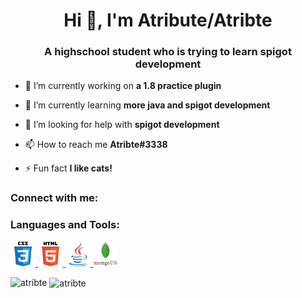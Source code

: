 <h1 align="center">Hi 👋, I'm Atribute/Atribte</h1>
<h3 align="center">A highschool student who is trying to learn spigot development</h3>

- 🔭 I’m currently working on **a 1.8 practice plugin**

- 🌱 I’m currently learning **more java and spigot development**

- 🤝 I’m looking for help with **spigot development**

- 📫 How to reach me **Atribte#3338**

- ⚡ Fun fact **I like cats!**

<h3 align="left">Connect with me:</h3>
<p align="left">
</p>

<h3 align="left">Languages and Tools:</h3>
<p align="left"> <a href="https://www.w3schools.com/css/" target="_blank" rel="noreferrer"> <img src="https://raw.githubusercontent.com/devicons/devicon/master/icons/css3/css3-original-wordmark.svg" alt="css3" width="40" height="40"/> </a> <a href="https://www.w3.org/html/" target="_blank" rel="noreferrer"> <img src="https://raw.githubusercontent.com/devicons/devicon/master/icons/html5/html5-original-wordmark.svg" alt="html5" width="40" height="40"/> </a> <a href="https://www.java.com" target="_blank" rel="noreferrer"> <img src="https://raw.githubusercontent.com/devicons/devicon/master/icons/java/java-original.svg" alt="java" width="40" height="40"/> </a> <a href="https://www.mongodb.com/" target="_blank" rel="noreferrer"> <img src="https://raw.githubusercontent.com/devicons/devicon/master/icons/mongodb/mongodb-original-wordmark.svg" alt="mongodb" width="40" height="40"/> </a> </p>

<p><img align="left" src="https://github-readme-stats.vercel.app/api/top-langs?username=atribte&show_icons=true&locale=en&layout=compact" alt="atribte" /></p>

<p>&nbsp;<img align="center" src="https://github-readme-stats.vercel.app/api?username=atribte&show_icons=true&locale=en" alt="atribte" /></p>
